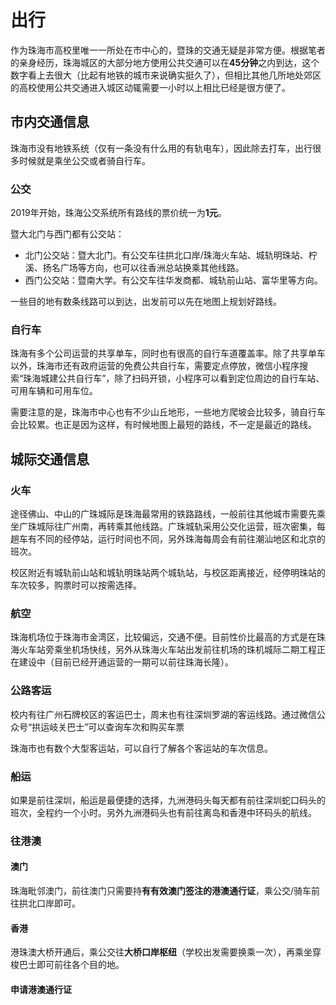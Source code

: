 # 出行

作为珠海市高校里唯一一所处在市中心的，暨珠的交通无疑是非常方便。根据笔者的亲身经历，珠海城区的大部分地方使用公共交通可以在**45分钟**之内到达，这个数字看上去很大（比起有地铁的城市来说确实挺久了），但相比其他几所地处郊区的高校使用公共交通进入城区动辄需要一小时以上相比已经是很方便了。

## 市内交通信息

珠海市没有地铁系统（仅有一条没有什么用的有轨电车），因此除去打车，出行很多时候就是乘坐公交或者骑自行车。

### 公交

2019年开始，珠海公交系统所有路线的票价统一为**1元**。

暨大北门与西门都有公交站：

- 北门公交站：暨大北门。有公交车往拱北口岸/珠海火车站、城轨明珠站、柠溪、扬名广场等方向，也可以往香洲总站换乘其他线路。
- 西门公交站：暨南大学。有公交车往华发商都、城轨前山站、富华里等方向。

一些目的地有数条线路可以到达，出发前可以先在地图上规划好路线。

### 自行车

珠海有多个公司运营的共享单车，同时也有很高的自行车道覆盖率。除了共享单车以外，珠海市还有政府运营的免费公共自行车，需要定点停放，微信小程序搜索“珠海城建公共自行车”，除了扫码开锁，小程序可以看到定位周边的自行车站、可用车辆和可用车位。

需要注意的是，珠海市中心也有不少山丘地形，一些地方爬坡会比较多，骑自行车会比较累。也正是因为这样，有时候地图上最短的路线，不一定是最近的路线。

## 城际交通信息

### 火车

途径佛山、中山的广珠城际是珠海最常用的铁路路线，一般前往其他城市需要先乘坐广珠城际往广州南，再转乘其他线路。广珠城轨采用公交化运营，班次密集，每趟车有不同的经停站，运行时间也不同，另外珠海每周会有前往潮汕地区和北京的班次。

校区附近有城轨前山站和城轨明珠站两个城轨站，与校区距离接近，经停明珠站的车次较多，购票时可以按需选择。

### 航空

珠海机场位于珠海市金湾区，比较偏远，交通不便。目前性价比最高的方式是在珠海火车站旁乘坐机场快线，另外从珠海火车站出发前往机场的珠机城际二期工程正在建设中（目前已经开通运营的一期可以前往珠海长隆）。

### 公路客运

校内有往广州石牌校区的客运巴士，周末也有往深圳罗湖的客运线路。通过微信公众号“拱运岐关巴士”可以查询车次和购买车票

珠海市也有数个大型客运站，可以自行了解各个客运站的车次信息。

### 船运

如果是前往深圳，船运是最便捷的选择，九洲港码头每天都有前往深圳蛇口码头的班次，全程约一个小时。另外九洲港码头也有前往离岛和香港中环码头的航线。

### 往港澳

#### 澳门

珠海毗邻澳门，前往澳门只需要持**有有效澳门签注的港澳通行证**，乘公交/骑车前往拱北口岸即可。

#### 香港

港珠澳大桥开通后，乘公交往**大桥口岸枢纽**（学校出发需要换乘一次），再乘坐穿梭巴士即可前往各个目的地。

#### 申请港澳通行证


